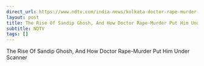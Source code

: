 ```yaml
---
direct_url: https://www.ndtv.com/india-news/kolkata-doctor-rape-murder-rg-kar-medical-college-the-rise-of-sandip-ghosh-and-how-doctor-rape-murder-put-him-under-scanner-6384587
layout: post
title: The Rise Of Sandip Ghosh, And How Doctor Rape-Murder Put Him Under Scanner
subtitle: NDTV
tags: []
---
```


The Rise Of Sandip Ghosh, And How Doctor Rape-Murder Put Him Under Scanner
